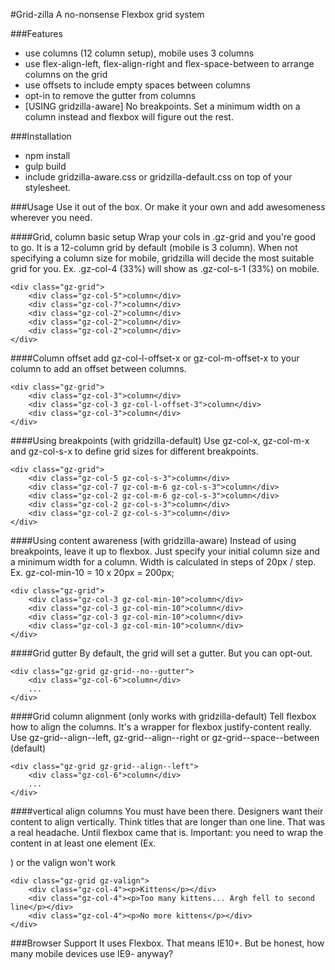 #Grid-zilla
A no-nonsense Flexbox grid system

###Features
* use columns (12 column setup), mobile uses 3 columns
* use flex-align-left, flex-align-right and flex-space-between to arrange columns on the grid
* use offsets to include empty spaces between columns
* opt-in to remove the gutter from columns
* [USING gridzilla-aware] No breakpoints. Set a minimum width on a column instead and flexbox will figure out the rest.

###Installation
* npm install 
* gulp build
* include gridzilla-aware.css or gridzilla-default.css on top of your stylesheet.

###Usage
Use it out of the box. Or make it your own and add awesomeness wherever you need.

####Grid, column basic setup
Wrap your cols in .gz-grid and you're good to go. It is a 12-column grid by default (mobile is 3 column).
When not specifying a column size for mobile, gridzilla will decide the most suitable grid for you.
Ex. .gz-col-4 (33%) will show as .gz-col-s-1 (33%) on mobile.

```
<div class="gz-grid">
    <div class="gz-col-5">column</div>
    <div class="gz-col-7">column</div>
    <div class="gz-col-2">column</div>
    <div class="gz-col-2">column</div>
    <div class="gz-col-2">column</div>
</div>
```

####Column offset
add gz-col-l-offset-x or gz-col-m-offset-x to your column to add an offset between columns.
```
<div class="gz-grid">
    <div class="gz-col-3">column</div>
    <div class="gz-col-3 gz-col-l-offset-3">column</div>
    <div class="gz-col-3">column</div>
</div>
```
####Using breakpoints (with gridzilla-default)
Use gz-col-x, gz-col-m-x and gz-col-s-x to define grid sizes for different breakpoints.
```
<div class="gz-grid">
    <div class="gz-col-5 gz-col-s-3">column</div>
    <div class="gz-col-7 gz-col-m-6 gz-col-s-3">column</div>
    <div class="gz-col-2 gz-col-m-6 gz-col-s-3">column</div>
    <div class="gz-col-2 gz-col-s-3">column</div>
    <div class="gz-col-2 gz-col-s-3">column</div>
</div>
```

####Using content awareness (with gridzilla-aware)
Instead of using breakpoints, leave it up to flexbox. Just specify your initial column size and a minimum width for a column.
Width is calculated in steps of 20px / step.
Ex. gz-col-min-10 = 10 x 20px = 200px;
```
<div class="gz-grid">
    <div class="gz-col-3 gz-col-min-10">column</div>
    <div class="gz-col-3 gz-col-min-10">column</div>
    <div class="gz-col-3 gz-col-min-10">column</div>
    <div class="gz-col-3 gz-col-min-10">column</div>
</div>
```

####Grid gutter
By default, the grid will set a gutter. But you can opt-out.
```
<div class="gz-grid gz-grid--no--gutter">
    <div class="gz-col-6">column</div>
    ...
</div>
```

####Grid column alignment (only works with gridzilla-default)
Tell flexbox how to align the columns. It's a wrapper for flexbox justify-content really.
Use gz-grid--align--left, gz-grid--align--right or gz-grid--space--between (default)
```
<div class="gz-grid gz-grid--align--left">
    <div class="gz-col-6">column</div>
    ...
</div>
```

####vertical align columns
You must have been there. Designers want their content to align vertically. Think titles that are longer than one line. That was a real headache. Until flexbox came that is. Important: you need to wrap the content in at least one element (Ex. <p>) or the valign won't work
```
<div class="gz-grid gz-valign">
    <div class="gz-col-4"><p>Kittens</p></div>
    <div class="gz-col-4"><p>Too many kittens... Argh fell to second line</p></div>
    <div class="gz-col-4"><p>No more kittens</p></div>
</div>
```

###Browser Support
It uses Flexbox. That means IE10+. But be honest, how many mobile devices use IE9- anyway?

